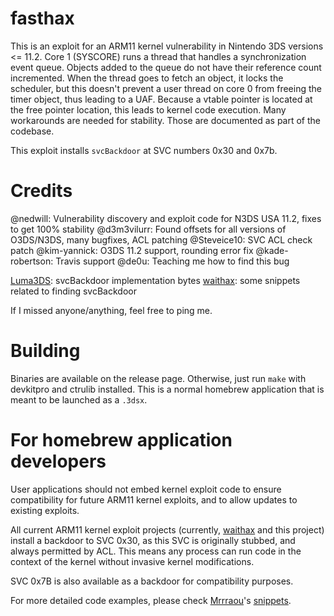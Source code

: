 # fasthax

This is an exploit for an ARM11 kernel vulnerability in Nintendo 3DS versions
<= 11.2. Core 1 (SYSCORE) runs a thread that handles a synchronization event
queue. Objects added to the queue do not have their reference count incremented.
When the thread goes to fetch an object, it locks the scheduler, but this
doesn't prevent a user thread on core 0 from freeing the timer object, thus
leading to a UAF. Because a vtable pointer is located at the free pointer
location, this leads to kernel code execution. Many workarounds are needed for
stability. Those are documented as part of the codebase.

This exploit installs `svcBackdoor` at SVC numbers 0x30 and 0x7b.

# Credits
@nedwill: Vulnerability discovery and exploit code for N3DS USA 11.2, fixes to get 100% stability
@d3m3vilurr: Found offsets for all versions of O3DS/N3DS, many bugfixes, ACL patching
@Steveice10: SVC ACL check patch
@kim-yannick: O3DS 11.2 support, rounding error fix
@kade-robertson: Travis support
@de0u: Teaching me how to find this bug

[Luma3DS][Luma3DS]: svcBackdoor implementation bytes
[waithax][waithax]: some snippets related to finding svcBackdoor

If I missed anyone/anything, feel free to ping me.

# Building

Binaries are available on the release page. Otherwise, just run `make` with
devkitpro and ctrulib installed. This is a normal homebrew application that is
meant to be launched as a `.3dsx`.

# For homebrew application developers

User applications should not embed kernel exploit code to ensure compatibility
for future ARM11 kernel exploits, and to allow updates to existing exploits.

All current ARM11 kernel exploit projects (currently, [waithax][waithax]
and this project) install a backdoor to SVC 0x30, as this SVC is originally
stubbed, and always permitted by ACL. This means any process can run code
in the context of the kernel without invasive kernel modifications.

SVC 0x7B is also available as a backdoor for compatibility purposes.

For more detailed code examples, please check [Mrrraou][Mrrraou]'s [snippets][snippets].

[waithax]: https://github.com/Mrrraou/waithax
[Mrrraou]: https://github.com/Mrrraou
[snippets]: https://gist.github.com/Mrrraou/c74572c04d13c586d363bf64eba0d3a1
[Luma3DS]: https://github.com/AuroraWright/Luma3DS
